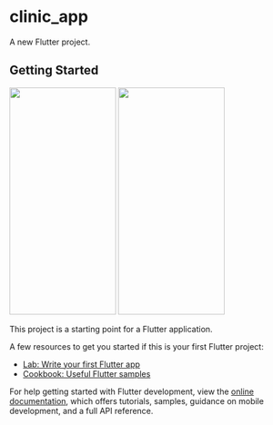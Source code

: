 # clinic_app

A new Flutter project.

## Getting Started
<img src="https://github.com/user-attachments/assets/ccf6c5d3-e37b-4480-ae5e-6a0d43850950" width="187" height="400">
<img src="[https://github.com/user-attachments/assets/ccf6c5d3-e37b-4480-ae5e-6a0d43850950](https://github.com/user-attachments/assets/c7b25a9a-2abe-4117-9f31-52af00dd94e7)" width="187" height="400">


This project is a starting point for a Flutter application.

A few resources to get you started if this is your first Flutter project:

- [Lab: Write your first Flutter app](https://docs.flutter.dev/get-started/codelab)
- [Cookbook: Useful Flutter samples](https://docs.flutter.dev/cookbook)

For help getting started with Flutter development, view the
[online documentation](https://docs.flutter.dev/), which offers tutorials,
samples, guidance on mobile development, and a full API reference.
